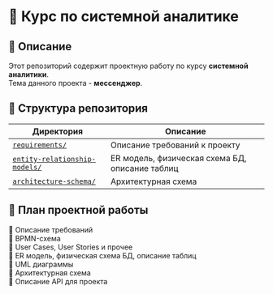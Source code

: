 # 📘 Курс по системной аналитике

## 📌 Описание
Этот репозиторий содержит проектную работу по курсу **системной аналитики**.  
Тема данного проекта - **мессенджер**.

## 📂 Структура репозитория
| Директория | Описание |
|------------|--------------------------------|
| [`requirements/`](https://github.com/W1ngshot/SystemAnalysis/blob/requirements/requirements/) | Описание требований к проекту |
| [`entity-relationship-models/`](https://github.com/W1ngshot/SystemAnalysis/blob/ER-model/entity-relationship-models/) | ER модель, физическая схема БД, описание таблиц |
| [`architecture-schema/`](https://github.com/W1ngshot/SystemAnalysis/blob/architecture/architecture-schema/) | Архитектурная схема |

## 📝 План проектной работы
🔹 Описание требований  
🔹 BPMN-схема  
🔹 User Cases, User Stories и прочее  
🔹 ER модель, физическая схема БД, описание таблиц  
🔹 UML диаграммы  
🔹 Архитектурная схема  
🔹 Описание API для проекта  
